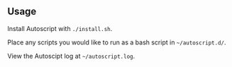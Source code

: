 ## Usage

Install Autoscript with `./install.sh`.

Place any scripts you would like to run as a bash script in `~/autoscript.d/`.

View the Autoscipt log at `~/autoscript.log`.
